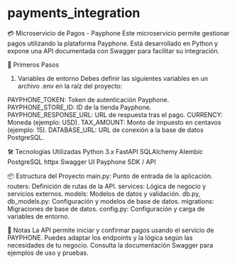 # payments_integration

💳 Microservicio de Pagos - Payphone
Este microservicio permite gestionar pagos utilizando la plataforma Payphone. Está desarrollado en Python y expone una API documentada con Swagger para facilitar su integración.

🚀 Primeros Pasos

1. Variables de entorno
Debes definir las siguientes variables en un archivo .env en la raíz del proyecto:

PAYPHONE_TOKEN: Token de autenticación Payphone.
PAYPHONE_STORE_ID: ID de la tienda Payphone.
PAYPHONE_RESPONSE_URL: URL de respuesta tras el pago.
CURRENCY: Moneda (ejemplo: USD).
TAX_AMOUNT: Monto de impuesto en centavos (ejemplo: 15).
DATABASE_URL: URL de conexión a la base de datos PostgreSQL.

🛠️ Tecnologías Utilizadas
Python 3.x
FastAPI
SQLAlchemy
Alembic
PostgreSQL
httpx
Swagger UI
Payphone SDK / API


📦 Estructura del Proyecto
main.py: Punto de entrada de la aplicación.
routers: Definición de rutas de la API.
services: Lógica de negocio y servicios externos.
models: Modelos de datos y validación.
db.py, db_models.py: Configuración y modelos de base de datos.
migrations: Migraciones de base de datos.
config.py: Configuración y carga de variables de entorno.


📝 Notas
La API permite iniciar y confirmar pagos usando el servicio de PAYPHONE.
Puedes adaptar los endpoints y la lógica según las necesidades de tu negocio.
Consulta la documentación Swagger para ejemplos de uso y pruebas.